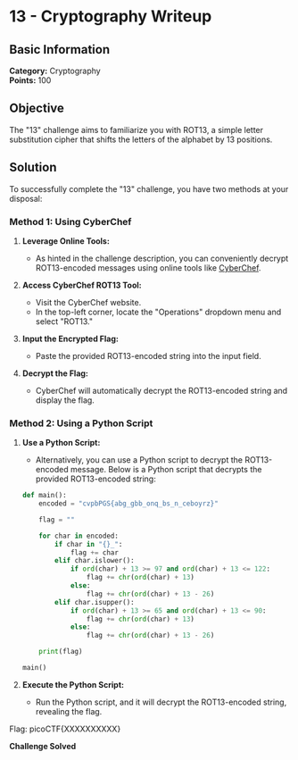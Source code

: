 # 13 - Cryptography Writeup

## Basic Information
**Category:** Cryptography  
**Points:** 100

## Objective

The "13" challenge aims to familiarize you with ROT13, a simple letter substitution cipher that shifts the letters of the alphabet by 13 positions.

## Solution

To successfully complete the "13" challenge, you have two methods at your disposal:

### Method 1: Using CyberChef

1. **Leverage Online Tools:**
   - As hinted in the challenge description, you can conveniently decrypt ROT13-encoded messages using online tools like [CyberChef](https://cyberchef.org).

2. **Access CyberChef ROT13 Tool:**
   - Visit the CyberChef website.
   - In the top-left corner, locate the "Operations" dropdown menu and select "ROT13."

3. **Input the Encrypted Flag:**
   - Paste the provided ROT13-encoded string into the input field.

4. **Decrypt the Flag:**
   - CyberChef will automatically decrypt the ROT13-encoded string and display the flag.

### Method 2: Using a Python Script

1. **Use a Python Script:**
   - Alternatively, you can use a Python script to decrypt the ROT13-encoded message. Below is a Python script that decrypts the provided ROT13-encoded string:
   
   ```python
   def main():
       encoded = "cvpbPGS{abg_gbb_onq_bs_n_ceboyrz}"
   
       flag = ""
   
       for char in encoded:
           if char in "{}_":
               flag += char
           elif char.islower():
               if ord(char) + 13 >= 97 and ord(char) + 13 <= 122:
                   flag += chr(ord(char) + 13)
               else:
                   flag += chr(ord(char) + 13 - 26)
           elif char.isupper():
               if ord(char) + 13 >= 65 and ord(char) + 13 <= 90:
                   flag += chr(ord(char) + 13)
               else:
                   flag += chr(ord(char) + 13 - 26)
   
       print(flag)
   
   main()
   ```
2. **Execute the Python Script:**
   - Run the Python script, and it will decrypt the ROT13-encoded string, revealing the flag.  

Flag: picoCTF{XXXXXXXXXX}

**Challenge Solved**  
